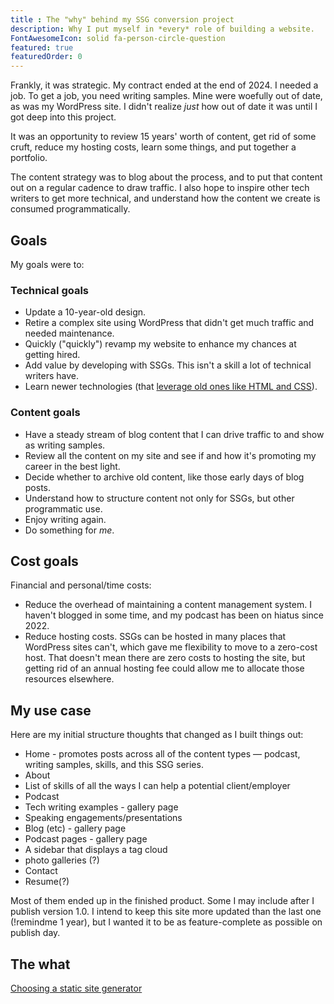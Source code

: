 ```yaml
---
title : The "why" behind my SSG conversion project
description: Why I put myself in *every* role of building a website.
FontAwesomeIcon: solid fa-person-circle-question
featured: true
featuredOrder: 0
---
```


Frankly, it was strategic. My contract ended at the end of 2024. I needed a job. To get a job, you need writing samples. Mine were woefully out of date, as was my WordPress site. I didn't realize *just* how out of date it was until I got deep into this project.

It was an opportunity to review 15 years' worth of content, get rid of some cruft, reduce my hosting costs, learn some things, and put together a portfolio.

The content strategy was to blog about the process, and to put that content out on a regular cadence to draw traffic. I also hope to inspire other tech writers to get more technical, and understand how the content we create is consumed programmatically.

## Goals

My goals were to:

### Technical goals

- Update a 10-year-old design.
- Retire a complex site using WordPress that didn't get much traffic and needed maintenance.
- Quickly ("quickly") revamp my website to enhance my chances at getting hired.
- Add value by developing with SSGs. This isn't a skill a lot of technical writers have.
- Learn newer technologies (that [leverage old ones like HTML and CSS](../creating-templates)).

### Content goals

- Have a steady stream of blog content that I can drive traffic to and show as writing samples.
- Review all the content on my site and see if and how it's promoting my career in the best light.
- Decide whether to archive old content, like those early days of blog posts.
- Understand how to structure content not only for SSGs, but other programmatic use.
- Enjoy writing again.
- Do something for *me*.

## Cost goals

Financial and personal/time costs:

- Reduce the overhead of maintaining a content management system. I haven't blogged in some time, and my podcast has been on hiatus since 2022.
- Reduce hosting costs. SSGs can be hosted in many places that WordPress sites can't, which gave me flexibility to move to a zero-cost host. That doesn't mean there are zero costs to hosting the site, but getting rid of an annual hosting fee could allow me to allocate those resources elsewhere.

## My use case

Here are my initial structure thoughts that changed as I built things out:

- Home - promotes posts across all of the content types &mdash; podcast, writing samples, skills, and this SSG series.
- About
- List of skills of all the ways I can help a potential client/employer
- Podcast
- Tech writing examples - gallery page
- Speaking engagements/presentations
- Blog (etc) - gallery page
- Podcast pages  - gallery page
- A sidebar that displays a tag cloud
- photo galleries (?)
- Contact
- Resume(?)

Most of them ended up in the finished product. Some I may include after I publish version 1.0. I intend to keep this site more updated than the last one (!remindme 1 year), but I wanted it to be as feature-complete as possible on publish day.

## The what

[Choosing a static site generator](choosing-static-site-generator)